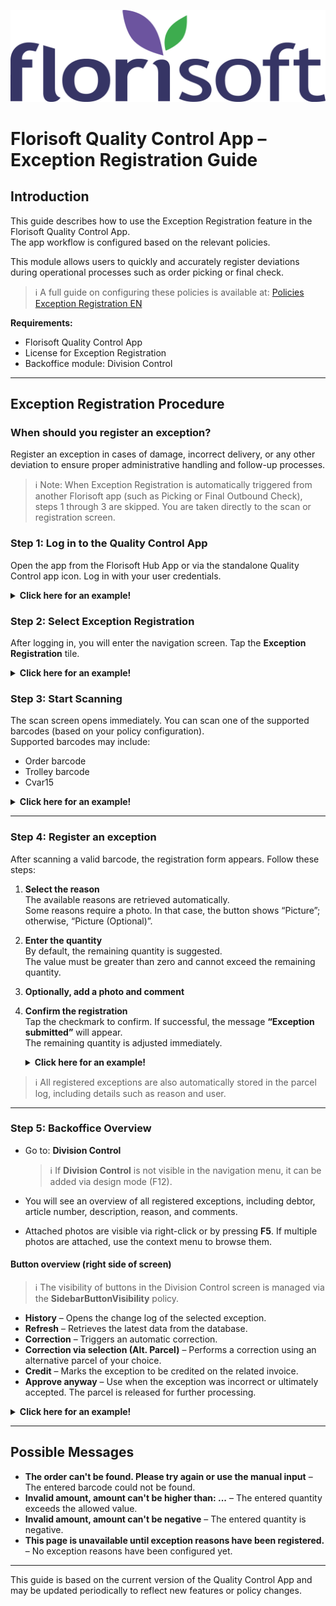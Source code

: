![Florisoft logo](https://raw.githubusercontent.com/florisoft/User.Manuals/main/fslogo.png)

# Florisoft Quality Control App – Exception Registration Guide

## Introduction

This guide describes how to use the Exception Registration feature in the Florisoft Quality Control App.  
The app workflow is configured based on the relevant policies.

This module allows users to quickly and accurately register deviations during operational processes such as order picking or final check.

> ℹ️ A full guide on configuring these policies is available at: [Policies Exception Registration EN](https://github.com/florisoft/User.Manuals/blob/main/CLOUD%20APPLICATIONS/Apps%20Android/App%20Quality%20Control/Exception%20Registration/Policies%20Exception%20Registration%20EN.md)

**Requirements:**

- Florisoft Quality Control App
- License for Exception Registration
- Backoffice module: Division Control

---

## Exception Registration Procedure

### When should you register an exception?

Register an exception in cases of damage, incorrect delivery, or any other deviation to ensure proper administrative handling and follow-up processes.

> ℹ️ Note: When Exception Registration is automatically triggered from another Florisoft app (such as Picking or Final Outbound Check), steps 1 through 3 are skipped. You are taken directly to the scan or registration screen.

### Step 1: Log in to the Quality Control App

Open the app from the Florisoft Hub App or via the standalone Quality Control app icon. Log in with your user credentials.

<details><summary><b>Click here for an example!</b></summary><img src="Media/Doorloop/1.png"></details>

### Step 2: Select Exception Registration

After logging in, you will enter the navigation screen. Tap the **Exception Registration** tile.

<details><summary><b>Click here for an example!</b></summary><img src="Media/Doorloop/2.png"></details>

### Step 3: Start Scanning

The scan screen opens immediately. You can scan one of the supported barcodes (based on your policy configuration).  
Supported barcodes may include:

- Order barcode  
- Trolley barcode  
- Cvar15

<details><summary><b>Click here for an example!</b></summary><img src="Media/Doorloop/3.png"></details>

---

### Step 4: Register an exception

After scanning a valid barcode, the registration form appears. Follow these steps:

1. **Select the reason**  
   The available reasons are retrieved automatically.  
   Some reasons require a photo. In that case, the button shows “Picture”; otherwise, “Picture (Optional)”.

2. **Enter the quantity**  
   By default, the remaining quantity is suggested.  
   The value must be greater than zero and cannot exceed the remaining quantity.

3. **Optionally, add a photo and comment**

4. **Confirm the registration**  
   Tap the checkmark to confirm. If successful, the message **“Exception submitted”** will appear.  
   The remaining quantity is adjusted immediately.

   <details><summary><b>Click here for an example!</b></summary><img src="Media/Doorloop/4.png"></details>

> ℹ️ All registered exceptions are also automatically stored in the parcel log, including details such as reason and user.

---

### Step 5: Backoffice Overview

- Go to: **Division Control**

  > ℹ️ If **Division Control** is not visible in the navigation menu, it can be added via design mode (F12).

- You will see an overview of all registered exceptions, including debtor, article number, description, reason, and comments.

- Attached photos are visible via right-click or by pressing **F5**. If multiple photos are attached, use the context menu to browse them.

#### Button overview (right side of screen)
> ℹ️ The visibility of buttons in the Division Control screen is managed via the **SidebarButtonVisibility** policy.

- **History** – Opens the change log of the selected exception.
- **Refresh** – Retrieves the latest data from the database.
- **Correction** – Triggers an automatic correction.
- **Correction via selection (Alt. Parcel)** – Performs a correction using an alternative parcel of your choice.
- **Credit** – Marks the exception to be credited on the related invoice.
- **Approve anyway** – Use when the exception was incorrect or ultimately accepted. The parcel is released for further processing.

 <details><summary><b>Click here for an example!</b></summary><img src="Media/Doorloop/4.png"></details>

---

## Possible Messages

- **The order can't be found. Please try again or use the manual input** – The entered barcode could not be found.
- **Invalid amount, amount can't be higher than: ...** – The entered quantity exceeds the allowed value.
- **Invalid amount, amount can't be negative** – The entered quantity is negative.
- **This page is unavailable until exception reasons have been registered.** – No exception reasons have been configured yet.

---

This guide is based on the current version of the Quality Control App and may be updated periodically to reflect new features or policy changes.
